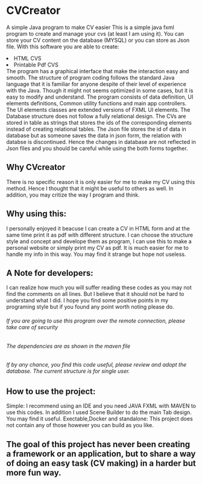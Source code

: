 # CVCreator
A simple Java program to make CV easier
This is a simple java fxml program to create and manage your cvs (at least I am using it). You can store your CV content on the database (MYSQL) or you 
can store as Json file. With this software you are able to create:
<li>HTML CVS</li>
<li>Printable Pdf CVS</li>
The program has a graphical interface that make the interaction easy and smooth. The structure of program coding follows the standard Java language that 
it is familiar for anyone despite of their level of experience with the Java. Though it might not seems optimized in some cases, but it is easy to modify 
and understand. 
The program consists of data definition, UI elements definitions, Common utility functions and main app controllers. The UI elements classes are extended versions of
FXML UI elements. 
The Database structure does not follow a fully relational design. The CVs are stored in table as strings that stores the ids of the corresponding elements instead of creating relational tables. 
The Json file stores the id of data in database but as someone saves the data in json form, the relation with databse is discontinued. Hence the changes in database are not reflected in Json files and you should be careful while using the both forms together. 
<h2>Why CVcreator</h2>
There is no specific reason it is only easier for me to make my CV using this method. Hence I thought that it might be useful to others as well. In addition, you may critize the way I program and think. 
<h2>Why using this:</h2>
I personally enjoyed it beacuse I can create a CV in HTML form and at the same time print it as pdf with different structure. I can choose the structure style and concept and develope them as program, I can use this to make a personal website or simply print my CV as pdf. It is much easier for me to handle my info in this way. 
You may find it strange but hope not useless. 
<h2>A Note for developers:</h2>
I can realize how much you will suffer reading these codes as you may not find the comments on all lines. But I believe that it should not be hard to understand what I did. I hope you find some positive points in my programing style but if you found any point worth noting please do. 
<h6>If you are going to use this program over the remote connection, please take care of security</h6>
<h6>The dependencies are as shown in the maven file</h6>
<h6>If by any chance, you find this code useful, please review and adopt the database. The current structure is for single user.</h6>
<h2>How to use the project:</h2>
Simple: I recommend using an IDE and you need JAVA FXML with MAVEN to use this codes. In addition I used Scene Builder to do the main Tab design. You may find it useful.
Exectable,Docker and standalone: This project does not contain any of those however you can build as you like.
<h2>The goal of this project has never been creating a framework or an application, but to share a way of doing an easy task (CV making) in a harder but more fun way.</h2>

